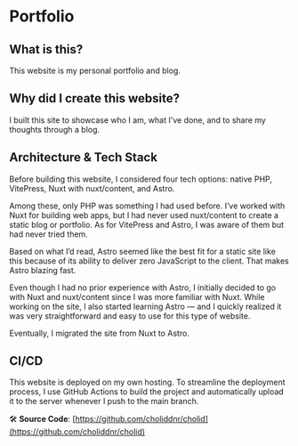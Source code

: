# Portfolio

## What is this?

This website is my personal portfolio and blog.

## Why did I create this website?

I built this site to showcase who I am, what I've done, and to share my thoughts through a blog.

## Architecture & Tech Stack

Before building this website, I considered four tech options: native PHP, VitePress, Nuxt with nuxt/content, and Astro.

Among these, only PHP was something I had used before. I’ve worked with Nuxt for building web apps, but I had never used nuxt/content to create a static blog or portfolio. As for VitePress and Astro, I was aware of them but had never tried them.

Based on what I’d read, Astro seemed like the best fit for a static site like this because of its ability to deliver zero JavaScript to the client. That makes Astro blazing fast.

Even though I had no prior experience with Astro, I initially decided to go with Nuxt and nuxt/content since I was more familiar with Nuxt. While working on the site, I also started learning Astro — and I quickly realized it was very straightforward and easy to use for this type of website.

Eventually, I migrated the site from Nuxt to Astro.

## CI/CD

This website is deployed on my own hosting. To streamline the deployment process, I use GitHub Actions to build the project and automatically upload it to the server whenever I push to the main branch.

🛠️ **Source Code**: [https://github.com/choliddnr/cholid](https://github.com/choliddnr/cholid)
